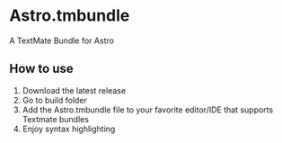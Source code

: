 # Astro.tmbundle
A TextMate Bundle for Astro

## How to use
1. Download the latest release
2. Go to build folder 
3. Add the Astro.tmbundle file to your favorite editor/IDE that supports Textmate bundles
4. Enjoy syntax highlighting
